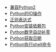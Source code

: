 - <a href="兼容Python2.md">兼容Python2</a>
- <a href="Python的IO操作/index.md">Python的IO操作</a>
- <a href="正则表达式/index.md">正则表达式</a>
- <a href="Python安装依赖包.md">Python安装依赖包</a>
- <a href="Python数字自动补零.md">Python数字自动补零</a>
- <a href="Python获取日期.md">Python获取日期</a>
- <a href="Python执行shell命令.md">Python执行shell命令</a>
